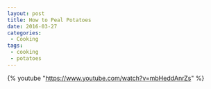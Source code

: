 ```yaml
---
layout: post
title: How to Peal Potatoes
date: 2016-03-27
categories:
 - Cooking
tags:
 - cooking
 - potatoes
---
```


{% youtube "https://www.youtube.com/watch?v=mbHeddAnrZs" %}
